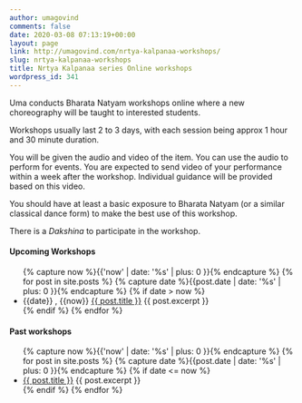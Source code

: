 ```yaml
---
author: umagovind
comments: false
date: 2020-03-08 07:13:19+00:00
layout: page
link: http://umagovind.com/nrtya-kalpanaa-workshops/
slug: nrtya-kalpanaa-workshops
title: Nrtya Kalpanaa series Online workshops
wordpress_id: 341
---
```



Uma conducts Bharata Natyam workshops online where a new choreography will be taught to interested students.   

Workshops usually last 2 to 3 days, with each session being approx 1 hour and 30 minute duration.

You will be given the audio and video of the item. You can use the audio to perform for events.  You are expected to send video of your performance within a week after the workshop. Individual guidance will be provided based on this video.

You should have at least a basic exposure to Bharata Natyam (or a similar classical dance form) to make the best use of this workshop.  

There is a _Dakshina_ to participate in the workshop.

#### Upcoming Workshops
<ul>
{% capture now %}{{'now' | date: '%s' | plus: 0 }}{% endcapture %}
{% for post in site.posts %}
  {% capture date %}{{post.date | date: '%s' | plus: 0 }}{% endcapture %}
  {% if date > now %}
  <li>
    {{date}} , {{now}}
    <a href="{{ post.url }}">{{ post.title }}</a>
    {{ post.excerpt }}
  </li>
  {% endif %}
{% endfor %}
</ul>

#### Past workshops
<ul>
{% capture now %}{{'now' | date: '%s' | plus: 0 }}{% endcapture %}
{% for post in site.posts %}
  {% capture date %}{{post.date | date: '%s' | plus: 0 }}{% endcapture %}
  {% if date <= now %}
  <li>
    <a href="{{ post.url }}">{{ post.title }}</a>
    {{ post.excerpt }}
  </li>
  {% endif %}
{% endfor %}
</ul>
